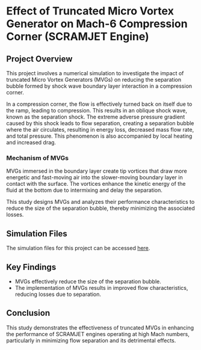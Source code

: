 # Effect of Truncated Micro Vortex Generator on Mach-6 Compression Corner (SCRAMJET Engine)

## Project Overview

This project involves a numerical simulation to investigate the impact of truncated Micro Vortex Generators (MVGs) on reducing the separation bubble formed by shock wave boundary layer interaction in a compression corner.

In a compression corner, the flow is effectively turned back on itself due to the ramp, leading to compression. This results in an oblique shock wave, known as the separation shock. The extreme adverse pressure gradient caused by this shock leads to flow separation, creating a separation bubble where the air circulates, resulting in energy loss, decreased mass flow rate, and total pressure. This phenomenon is also accompanied by local heating and increased drag.

### Mechanism of MVGs

MVGs immersed in the boundary layer create tip vortices that draw more energetic and fast-moving air into the slower-moving boundary layer in contact with the surface. The vortices enhance the kinetic energy of the fluid at the bottom due to intermixing and delay the separation.

This study designs MVGs and analyzes their performance characteristics to reduce the size of the separation bubble, thereby minimizing the associated losses.

## Simulation Files

The simulation files for this project can be accessed [here](https://drive.google.com/file/d/1uUs1TYL6TwRji6uDXZ4J2Z1igj2VGTNt/view?usp=sharing).

## Key Findings

- MVGs effectively reduce the size of the separation bubble.
- The implementation of MVGs results in improved flow characteristics, reducing losses due to separation.

## Conclusion

This study demonstrates the effectiveness of truncated MVGs in enhancing the performance of SCRAMJET engines operating at high Mach numbers, particularly in minimizing flow separation and its detrimental effects.
